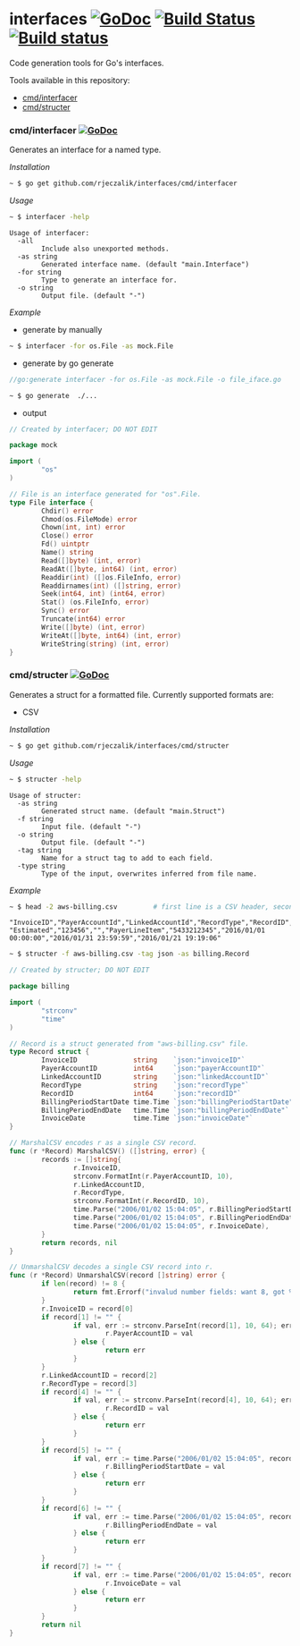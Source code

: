 # interfaces [![GoDoc](https://godoc.org/github.com/rjeczalik/interfaces?status.png)](https://godoc.org/github.com/rjeczalik/interfaces) [![Build Status](https://img.shields.io/travis/rjeczalik/interfaces/master.svg)](https://travis-ci.org/rjeczalik/interfaces "linux_amd64") [![Build status](https://img.shields.io/appveyor/ci/rjeczalik/interfaces.svg)](https://ci.appveyor.com/project/rjeczalik/interfaces "windows_amd64")
Code generation tools for Go's interfaces.

Tools available in this repository:

- [cmd/interfacer](#cmdinterfacer-)
- [cmd/structer](#cmdstructer-)

### cmd/interfacer [![GoDoc](https://godoc.org/github.com/rjeczalik/interfaces/cmd/interfacer?status.png)](https://godoc.org/github.com/rjeczalik/interfaces/cmd/interfacer)

Generates an interface for a named type.

*Installation*
```bash
~ $ go get github.com/rjeczalik/interfaces/cmd/interfacer
```

*Usage*

```bash
~ $ interfacer -help
```
```
Usage of interfacer:
  -all
        Include also unexported methods.
  -as string
        Generated interface name. (default "main.Interface")
  -for string
        Type to generate an interface for.
  -o string
        Output file. (default "-")
```

*Example*
- generate by manually
```bash
~ $ interfacer -for os.File -as mock.File
```
- generate by go generate
```go
//go:generate interfacer -for os.File -as mock.File -o file_iface.go
```
```bash
~ $ go generate  ./...
```
- output
```go
// Created by interfacer; DO NOT EDIT

package mock

import (
        "os"
)

// File is an interface generated for "os".File.
type File interface {
        Chdir() error
        Chmod(os.FileMode) error
        Chown(int, int) error
        Close() error
        Fd() uintptr
        Name() string
        Read([]byte) (int, error)
        ReadAt([]byte, int64) (int, error)
        Readdir(int) ([]os.FileInfo, error)
        Readdirnames(int) ([]string, error)
        Seek(int64, int) (int64, error)
        Stat() (os.FileInfo, error)
        Sync() error
        Truncate(int64) error
        Write([]byte) (int, error)
        WriteAt([]byte, int64) (int, error)
        WriteString(string) (int, error)
}
```

### cmd/structer [![GoDoc](https://godoc.org/github.com/rjeczalik/interfaces/cmd/structer?status.png)](https://godoc.org/github.com/rjeczalik/interfaces/cmd/structer)

Generates a struct for a formatted file. Currently supported formats are:

- CSV

*Installation*
```bash
~ $ go get github.com/rjeczalik/interfaces/cmd/structer
```

*Usage*

```bash
~ $ structer -help
```
```
Usage of structer:
  -as string
        Generated struct name. (default "main.Struct")
  -f string
        Input file. (default "-")
  -o string
        Output file. (default "-")
  -tag string
        Name for a struct tag to add to each field.
  -type string
        Type of the input, overwrites inferred from file name.
```

*Example*

```bash
~ $ head -2 aws-billing.csv         # first line is a CSV header, second - first line of values
```
```
"InvoiceID","PayerAccountId","LinkedAccountId","RecordType","RecordID","BillingPeriodStartDate","BillingPeriodEndDate","InvoiceDate"
"Estimated","123456","","PayerLineItem","5433212345","2016/01/01 00:00:00","2016/01/31 23:59:59","2016/01/21 19:19:06"
```
```bash
~ $ structer -f aws-billing.csv -tag json -as billing.Record
```
```go
// Created by structer; DO NOT EDIT

package billing

import (
        "strconv"
        "time"
)

// Record is a struct generated from "aws-billing.csv" file.
type Record struct {
        InvoiceID              string    `json:"invoiceID"`
        PayerAccountID         int64     `json:"payerAccountID"`
        LinkedAccountID        string    `json:"linkedAccountID"`
        RecordType             string    `json:"recordType"`
        RecordID               int64     `json:"recordID"`
        BillingPeriodStartDate time.Time `json:"billingPeriodStartDate"`
        BillingPeriodEndDate   time.Time `json:"billingPeriodEndDate"`
        InvoiceDate            time.Time `json:"invoiceDate"`
}

// MarshalCSV encodes r as a single CSV record.
func (r *Record) MarshalCSV() ([]string, error) {
        records := []string{
                r.InvoiceID,
                strconv.FormatInt(r.PayerAccountID, 10),
                r.LinkedAccountID,
                r.RecordType,
                strconv.FormatInt(r.RecordID, 10),
                time.Parse("2006/01/02 15:04:05", r.BillingPeriodStartDate),
                time.Parse("2006/01/02 15:04:05", r.BillingPeriodEndDate),
                time.Parse("2006/01/02 15:04:05", r.InvoiceDate),
        }
        return records, nil
}

// UnmarshalCSV decodes a single CSV record into r.
func (r *Record) UnmarshalCSV(record []string) error {
        if len(record) != 8 {
                return fmt.Errorf("invalud number fields: want 8, got %d", len(record))
        }
        r.InvoiceID = record[0]
        if record[1] != "" {
                if val, err := strconv.ParseInt(record[1], 10, 64); err == nil {
                        r.PayerAccountID = val
                } else {
                        return err
                }
        }
        r.LinkedAccountID = record[2]
        r.RecordType = record[3]
        if record[4] != "" {
                if val, err := strconv.ParseInt(record[4], 10, 64); err == nil {
                        r.RecordID = val
                } else {
                        return err
                }
        }
        if record[5] != "" {
                if val, err := time.Parse("2006/01/02 15:04:05", record[5]); err == nil {
                        r.BillingPeriodStartDate = val
                } else {
                        return err
                }
        }
        if record[6] != "" {
                if val, err := time.Parse("2006/01/02 15:04:05", record[6]); err == nil {
                        r.BillingPeriodEndDate = val
                } else {
                        return err
                }
        }
        if record[7] != "" {
                if val, err := time.Parse("2006/01/02 15:04:05", record[7]); err == nil {
                        r.InvoiceDate = val
                } else {
                        return err
                }
        }
        return nil
}
```
